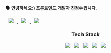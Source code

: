 #### 🗣 안녕하세요:) 프론트엔드 개발자 진정수입니다. 


<a href="https://holly-ferret-4e3.notion.site/Tech-Blog-106fd5a989764bda9e3372f30403c050">
<img
src="http://img.shields.io/badge/-Tech%20Blog-47A248?style=flat&logo=notion&link=https://holly-ferret-4e3.notion.site/Tech-Blog-106fd5a989764bda9e3372f30403c050"
style="height : auto; margin-left : 10px; margin-right : 10px;"/>
</a> <a href="https://holly-ferret-4e3.notion.site/FE-Engineer-25f80083a4714ba0b459cbb66d626573">
<img
src="http://img.shields.io/badge/-resume-black?style=flat&logo=notion&link=https://instagram.com/fivepxint/"
style="height : auto; margin-left : 10px; margin-right : 10px;"/>
</a> <a href="mailto:qksekf4@gmail.com">
<img
src="https://img.shields.io/badge/Gmail-d14836?style=flat-square&logo=Gmail&logoColor=white&link=mailto:qksekf4@gmail.com"
style="height : auto; margin-left : 10px; margin-right : 10px;"/>
</a>




<h3 align="center"><b>Tech Stack</b></h3>

<p align="center">
<img src="https://img.shields.io/badge/HTML5-E34F26?style=flat-square&logo=HTML5&logoColor=white"/></a> &nbsp
<img src="https://img.shields.io/badge/CSS3-1572B6?style=flat-square&logo=CSS3&logoColor=white"/></a> &nbsp
<img src="https://img.shields.io/badge/JavaScript-F7DF1E?style=flat-square&logo=JavaScript&logoColor=white"/></a> &nbsp
<img src="https://img.shields.io/badge/React-61DAFB?style=flat-square&logo=React&logoColor=white"/>  &nbsp <img src="https://img.shields.io/badge/Redux-764ABC?style=flat-square&logo=Redux&logoColor=white"/>
<!-- <img src="https://img.shields.io/badge/Android-3DDC84?style=flat-square&logo=Android&logoColor=white"/></a> &nbsp -->
</p>

